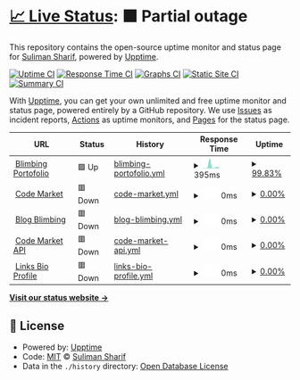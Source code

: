 # [📈 Live Status](https://bacteriadb.com): <!--live status--> **🟧 Partial outage**

This repository contains the open-source uptime monitor and status page for [Suliman Sharif](https://www.sulstice.dev/), powered by [Upptime](https://github.com/upptime/upptime).

[![Uptime CI](https://github.com/Sulstice/Uptime-Bacteria/workflows/Uptime%20CI/badge.svg)](https://github.com/Sulstice/Uptime-Bacteria/actions?query=workflow%3A%22Uptime+CI%22)
[![Response Time CI](https://github.com/Sulstice/Uptime-Bacteria/workflows/Response%20Time%20CI/badge.svg)](https://github.com/Sulstice/Uptime-Bacteria/actions?query=workflow%3A%22Response+Time+CI%22)
[![Graphs CI](https://github.com/Sulstice/Uptime-Bacteria/workflows/Graphs%20CI/badge.svg)](https://github.com/Sulstice/Uptime-Bacteria/actions?query=workflow%3A%22Graphs+CI%22)
[![Static Site CI](https://github.com/Sulstice/Uptime-Bacteria/workflows/Static%20Site%20CI/badge.svg)](https://github.com/Sulstice/Uptime-Bacteria/actions?query=workflow%3A%22Static+Site+CI%22)
[![Summary CI](https://github.com/Sulstice/Uptime-Bacteria/workflows/Summary%20CI/badge.svg)](https://github.com/Sulstice/Uptime-Bacteria/actions?query=workflow%3A%22Summary+CI%22)

With [Upptime](https://upptime.js.org), you can get your own unlimited and free uptime monitor and status page, powered entirely by a GitHub repository. We use [Issues](https://github.com/Sulstice/Uptime-Bacteria/issues) as incident reports, [Actions](https://github.com/Sulstice/Uptime-Bacteria/actions) as uptime monitors, and [Pages](https://bacteriadb.com) for the status page.

<!--start: status pages-->
<!-- This summary is generated by Upptime (https://github.com/upptime/upptime) -->
<!-- Do not edit this manually, your changes will be overwritten -->
<!-- prettier-ignore -->
| URL | Status | History | Response Time | Uptime |
| --- | ------ | ------- | ------------- | ------ |
| <img alt="" src="https://icons.duckduckgo.com/ip3/blimbing.xyz.ico" height="13"> [Blimbing Portofolio](https://blimbing.xyz) | 🟩 Up | [blimbing-portofolio.yml](https://github.com/FahmiBahtiar/status-server/commits/HEAD/history/blimbing-portofolio.yml) | <details><summary><img alt="Response time graph" src="./graphs/blimbing-portofolio/response-time-week.png" height="20"> 395ms</summary><br><a href="https://status.blimbing.xyz/history/blimbing-portofolio"><img alt="Response time 475" src="https://img.shields.io/endpoint?url=https%3A%2F%2Fraw.githubusercontent.com%2FFahmiBahtiar%2Fstatus-server%2FHEAD%2Fapi%2Fblimbing-portofolio%2Fresponse-time.json"></a><br><a href="https://status.blimbing.xyz/history/blimbing-portofolio"><img alt="24-hour response time 110" src="https://img.shields.io/endpoint?url=https%3A%2F%2Fraw.githubusercontent.com%2FFahmiBahtiar%2Fstatus-server%2FHEAD%2Fapi%2Fblimbing-portofolio%2Fresponse-time-day.json"></a><br><a href="https://status.blimbing.xyz/history/blimbing-portofolio"><img alt="7-day response time 395" src="https://img.shields.io/endpoint?url=https%3A%2F%2Fraw.githubusercontent.com%2FFahmiBahtiar%2Fstatus-server%2FHEAD%2Fapi%2Fblimbing-portofolio%2Fresponse-time-week.json"></a><br><a href="https://status.blimbing.xyz/history/blimbing-portofolio"><img alt="30-day response time 255" src="https://img.shields.io/endpoint?url=https%3A%2F%2Fraw.githubusercontent.com%2FFahmiBahtiar%2Fstatus-server%2FHEAD%2Fapi%2Fblimbing-portofolio%2Fresponse-time-month.json"></a><br><a href="https://status.blimbing.xyz/history/blimbing-portofolio"><img alt="1-year response time 475" src="https://img.shields.io/endpoint?url=https%3A%2F%2Fraw.githubusercontent.com%2FFahmiBahtiar%2Fstatus-server%2FHEAD%2Fapi%2Fblimbing-portofolio%2Fresponse-time-year.json"></a></details> | <details><summary><a href="https://status.blimbing.xyz/history/blimbing-portofolio">99.83%</a></summary><a href="https://status.blimbing.xyz/history/blimbing-portofolio"><img alt="All-time uptime 99.16%" src="https://img.shields.io/endpoint?url=https%3A%2F%2Fraw.githubusercontent.com%2FFahmiBahtiar%2Fstatus-server%2FHEAD%2Fapi%2Fblimbing-portofolio%2Fuptime.json"></a><br><a href="https://status.blimbing.xyz/history/blimbing-portofolio"><img alt="24-hour uptime 98.80%" src="https://img.shields.io/endpoint?url=https%3A%2F%2Fraw.githubusercontent.com%2FFahmiBahtiar%2Fstatus-server%2FHEAD%2Fapi%2Fblimbing-portofolio%2Fuptime-day.json"></a><br><a href="https://status.blimbing.xyz/history/blimbing-portofolio"><img alt="7-day uptime 99.83%" src="https://img.shields.io/endpoint?url=https%3A%2F%2Fraw.githubusercontent.com%2FFahmiBahtiar%2Fstatus-server%2FHEAD%2Fapi%2Fblimbing-portofolio%2Fuptime-week.json"></a><br><a href="https://status.blimbing.xyz/history/blimbing-portofolio"><img alt="30-day uptime 97.44%" src="https://img.shields.io/endpoint?url=https%3A%2F%2Fraw.githubusercontent.com%2FFahmiBahtiar%2Fstatus-server%2FHEAD%2Fapi%2Fblimbing-portofolio%2Fuptime-month.json"></a><br><a href="https://status.blimbing.xyz/history/blimbing-portofolio"><img alt="1-year uptime 99.16%" src="https://img.shields.io/endpoint?url=https%3A%2F%2Fraw.githubusercontent.com%2FFahmiBahtiar%2Fstatus-server%2FHEAD%2Fapi%2Fblimbing-portofolio%2Fuptime-year.json"></a></details>
| <img alt="" src="https://icons.duckduckgo.com/ip3/codemarket.blimbing.xyz.ico" height="13"> [Code Market](https://codemarket.blimbing.xyz) | 🟥 Down | [code-market.yml](https://github.com/FahmiBahtiar/status-server/commits/HEAD/history/code-market.yml) | <details><summary><img alt="Response time graph" src="./graphs/code-market/response-time-week.png" height="20"> 0ms</summary><br><a href="https://status.blimbing.xyz/history/code-market"><img alt="Response time 1455" src="https://img.shields.io/endpoint?url=https%3A%2F%2Fraw.githubusercontent.com%2FFahmiBahtiar%2Fstatus-server%2FHEAD%2Fapi%2Fcode-market%2Fresponse-time.json"></a><br><a href="https://status.blimbing.xyz/history/code-market"><img alt="24-hour response time 0" src="https://img.shields.io/endpoint?url=https%3A%2F%2Fraw.githubusercontent.com%2FFahmiBahtiar%2Fstatus-server%2FHEAD%2Fapi%2Fcode-market%2Fresponse-time-day.json"></a><br><a href="https://status.blimbing.xyz/history/code-market"><img alt="7-day response time 0" src="https://img.shields.io/endpoint?url=https%3A%2F%2Fraw.githubusercontent.com%2FFahmiBahtiar%2Fstatus-server%2FHEAD%2Fapi%2Fcode-market%2Fresponse-time-week.json"></a><br><a href="https://status.blimbing.xyz/history/code-market"><img alt="30-day response time 0" src="https://img.shields.io/endpoint?url=https%3A%2F%2Fraw.githubusercontent.com%2FFahmiBahtiar%2Fstatus-server%2FHEAD%2Fapi%2Fcode-market%2Fresponse-time-month.json"></a><br><a href="https://status.blimbing.xyz/history/code-market"><img alt="1-year response time 1455" src="https://img.shields.io/endpoint?url=https%3A%2F%2Fraw.githubusercontent.com%2FFahmiBahtiar%2Fstatus-server%2FHEAD%2Fapi%2Fcode-market%2Fresponse-time-year.json"></a></details> | <details><summary><a href="https://status.blimbing.xyz/history/code-market">0.00%</a></summary><a href="https://status.blimbing.xyz/history/code-market"><img alt="All-time uptime 38.44%" src="https://img.shields.io/endpoint?url=https%3A%2F%2Fraw.githubusercontent.com%2FFahmiBahtiar%2Fstatus-server%2FHEAD%2Fapi%2Fcode-market%2Fuptime.json"></a><br><a href="https://status.blimbing.xyz/history/code-market"><img alt="24-hour uptime 0.00%" src="https://img.shields.io/endpoint?url=https%3A%2F%2Fraw.githubusercontent.com%2FFahmiBahtiar%2Fstatus-server%2FHEAD%2Fapi%2Fcode-market%2Fuptime-day.json"></a><br><a href="https://status.blimbing.xyz/history/code-market"><img alt="7-day uptime 0.00%" src="https://img.shields.io/endpoint?url=https%3A%2F%2Fraw.githubusercontent.com%2FFahmiBahtiar%2Fstatus-server%2FHEAD%2Fapi%2Fcode-market%2Fuptime-week.json"></a><br><a href="https://status.blimbing.xyz/history/code-market"><img alt="30-day uptime 1.38%" src="https://img.shields.io/endpoint?url=https%3A%2F%2Fraw.githubusercontent.com%2FFahmiBahtiar%2Fstatus-server%2FHEAD%2Fapi%2Fcode-market%2Fuptime-month.json"></a><br><a href="https://status.blimbing.xyz/history/code-market"><img alt="1-year uptime 38.44%" src="https://img.shields.io/endpoint?url=https%3A%2F%2Fraw.githubusercontent.com%2FFahmiBahtiar%2Fstatus-server%2FHEAD%2Fapi%2Fcode-market%2Fuptime-year.json"></a></details>
| <img alt="" src="https://icons.duckduckgo.com/ip3/blog.blimbing.xyz.ico" height="13"> [Blog Blimbing](https://blog.blimbing.xyz) | 🟥 Down | [blog-blimbing.yml](https://github.com/FahmiBahtiar/status-server/commits/HEAD/history/blog-blimbing.yml) | <details><summary><img alt="Response time graph" src="./graphs/blog-blimbing/response-time-week.png" height="20"> 0ms</summary><br><a href="https://status.blimbing.xyz/history/blog-blimbing"><img alt="Response time 535" src="https://img.shields.io/endpoint?url=https%3A%2F%2Fraw.githubusercontent.com%2FFahmiBahtiar%2Fstatus-server%2FHEAD%2Fapi%2Fblog-blimbing%2Fresponse-time.json"></a><br><a href="https://status.blimbing.xyz/history/blog-blimbing"><img alt="24-hour response time 0" src="https://img.shields.io/endpoint?url=https%3A%2F%2Fraw.githubusercontent.com%2FFahmiBahtiar%2Fstatus-server%2FHEAD%2Fapi%2Fblog-blimbing%2Fresponse-time-day.json"></a><br><a href="https://status.blimbing.xyz/history/blog-blimbing"><img alt="7-day response time 0" src="https://img.shields.io/endpoint?url=https%3A%2F%2Fraw.githubusercontent.com%2FFahmiBahtiar%2Fstatus-server%2FHEAD%2Fapi%2Fblog-blimbing%2Fresponse-time-week.json"></a><br><a href="https://status.blimbing.xyz/history/blog-blimbing"><img alt="30-day response time 0" src="https://img.shields.io/endpoint?url=https%3A%2F%2Fraw.githubusercontent.com%2FFahmiBahtiar%2Fstatus-server%2FHEAD%2Fapi%2Fblog-blimbing%2Fresponse-time-month.json"></a><br><a href="https://status.blimbing.xyz/history/blog-blimbing"><img alt="1-year response time 535" src="https://img.shields.io/endpoint?url=https%3A%2F%2Fraw.githubusercontent.com%2FFahmiBahtiar%2Fstatus-server%2FHEAD%2Fapi%2Fblog-blimbing%2Fresponse-time-year.json"></a></details> | <details><summary><a href="https://status.blimbing.xyz/history/blog-blimbing">0.00%</a></summary><a href="https://status.blimbing.xyz/history/blog-blimbing"><img alt="All-time uptime 38.43%" src="https://img.shields.io/endpoint?url=https%3A%2F%2Fraw.githubusercontent.com%2FFahmiBahtiar%2Fstatus-server%2FHEAD%2Fapi%2Fblog-blimbing%2Fuptime.json"></a><br><a href="https://status.blimbing.xyz/history/blog-blimbing"><img alt="24-hour uptime 0.00%" src="https://img.shields.io/endpoint?url=https%3A%2F%2Fraw.githubusercontent.com%2FFahmiBahtiar%2Fstatus-server%2FHEAD%2Fapi%2Fblog-blimbing%2Fuptime-day.json"></a><br><a href="https://status.blimbing.xyz/history/blog-blimbing"><img alt="7-day uptime 0.00%" src="https://img.shields.io/endpoint?url=https%3A%2F%2Fraw.githubusercontent.com%2FFahmiBahtiar%2Fstatus-server%2FHEAD%2Fapi%2Fblog-blimbing%2Fuptime-week.json"></a><br><a href="https://status.blimbing.xyz/history/blog-blimbing"><img alt="30-day uptime 1.38%" src="https://img.shields.io/endpoint?url=https%3A%2F%2Fraw.githubusercontent.com%2FFahmiBahtiar%2Fstatus-server%2FHEAD%2Fapi%2Fblog-blimbing%2Fuptime-month.json"></a><br><a href="https://status.blimbing.xyz/history/blog-blimbing"><img alt="1-year uptime 38.43%" src="https://img.shields.io/endpoint?url=https%3A%2F%2Fraw.githubusercontent.com%2FFahmiBahtiar%2Fstatus-server%2FHEAD%2Fapi%2Fblog-blimbing%2Fuptime-year.json"></a></details>
| <img alt="" src="https://icons.duckduckgo.com/ip3/codemarket.blimbing.xyz.ico" height="13"> [Code Market API](https://codemarket.blimbing.xyz/api/v1/products) | 🟥 Down | [code-market-api.yml](https://github.com/FahmiBahtiar/status-server/commits/HEAD/history/code-market-api.yml) | <details><summary><img alt="Response time graph" src="./graphs/code-market-api/response-time-week.png" height="20"> 0ms</summary><br><a href="https://status.blimbing.xyz/history/code-market-api"><img alt="Response time 3785" src="https://img.shields.io/endpoint?url=https%3A%2F%2Fraw.githubusercontent.com%2FFahmiBahtiar%2Fstatus-server%2FHEAD%2Fapi%2Fcode-market-api%2Fresponse-time.json"></a><br><a href="https://status.blimbing.xyz/history/code-market-api"><img alt="24-hour response time 0" src="https://img.shields.io/endpoint?url=https%3A%2F%2Fraw.githubusercontent.com%2FFahmiBahtiar%2Fstatus-server%2FHEAD%2Fapi%2Fcode-market-api%2Fresponse-time-day.json"></a><br><a href="https://status.blimbing.xyz/history/code-market-api"><img alt="7-day response time 0" src="https://img.shields.io/endpoint?url=https%3A%2F%2Fraw.githubusercontent.com%2FFahmiBahtiar%2Fstatus-server%2FHEAD%2Fapi%2Fcode-market-api%2Fresponse-time-week.json"></a><br><a href="https://status.blimbing.xyz/history/code-market-api"><img alt="30-day response time 0" src="https://img.shields.io/endpoint?url=https%3A%2F%2Fraw.githubusercontent.com%2FFahmiBahtiar%2Fstatus-server%2FHEAD%2Fapi%2Fcode-market-api%2Fresponse-time-month.json"></a><br><a href="https://status.blimbing.xyz/history/code-market-api"><img alt="1-year response time 3785" src="https://img.shields.io/endpoint?url=https%3A%2F%2Fraw.githubusercontent.com%2FFahmiBahtiar%2Fstatus-server%2FHEAD%2Fapi%2Fcode-market-api%2Fresponse-time-year.json"></a></details> | <details><summary><a href="https://status.blimbing.xyz/history/code-market-api">0.00%</a></summary><a href="https://status.blimbing.xyz/history/code-market-api"><img alt="All-time uptime 36.54%" src="https://img.shields.io/endpoint?url=https%3A%2F%2Fraw.githubusercontent.com%2FFahmiBahtiar%2Fstatus-server%2FHEAD%2Fapi%2Fcode-market-api%2Fuptime.json"></a><br><a href="https://status.blimbing.xyz/history/code-market-api"><img alt="24-hour uptime 0.00%" src="https://img.shields.io/endpoint?url=https%3A%2F%2Fraw.githubusercontent.com%2FFahmiBahtiar%2Fstatus-server%2FHEAD%2Fapi%2Fcode-market-api%2Fuptime-day.json"></a><br><a href="https://status.blimbing.xyz/history/code-market-api"><img alt="7-day uptime 0.00%" src="https://img.shields.io/endpoint?url=https%3A%2F%2Fraw.githubusercontent.com%2FFahmiBahtiar%2Fstatus-server%2FHEAD%2Fapi%2Fcode-market-api%2Fuptime-week.json"></a><br><a href="https://status.blimbing.xyz/history/code-market-api"><img alt="30-day uptime 1.38%" src="https://img.shields.io/endpoint?url=https%3A%2F%2Fraw.githubusercontent.com%2FFahmiBahtiar%2Fstatus-server%2FHEAD%2Fapi%2Fcode-market-api%2Fuptime-month.json"></a><br><a href="https://status.blimbing.xyz/history/code-market-api"><img alt="1-year uptime 36.54%" src="https://img.shields.io/endpoint?url=https%3A%2F%2Fraw.githubusercontent.com%2FFahmiBahtiar%2Fstatus-server%2FHEAD%2Fapi%2Fcode-market-api%2Fuptime-year.json"></a></details>
| <img alt="" src="https://icons.duckduckgo.com/ip3/me.blimbing.xyz.ico" height="13"> [Links Bio Profile](https://me.blimbing.xyz) | 🟥 Down | [links-bio-profile.yml](https://github.com/FahmiBahtiar/status-server/commits/HEAD/history/links-bio-profile.yml) | <details><summary><img alt="Response time graph" src="./graphs/links-bio-profile/response-time-week.png" height="20"> 0ms</summary><br><a href="https://status.blimbing.xyz/history/links-bio-profile"><img alt="Response time 482" src="https://img.shields.io/endpoint?url=https%3A%2F%2Fraw.githubusercontent.com%2FFahmiBahtiar%2Fstatus-server%2FHEAD%2Fapi%2Flinks-bio-profile%2Fresponse-time.json"></a><br><a href="https://status.blimbing.xyz/history/links-bio-profile"><img alt="24-hour response time 0" src="https://img.shields.io/endpoint?url=https%3A%2F%2Fraw.githubusercontent.com%2FFahmiBahtiar%2Fstatus-server%2FHEAD%2Fapi%2Flinks-bio-profile%2Fresponse-time-day.json"></a><br><a href="https://status.blimbing.xyz/history/links-bio-profile"><img alt="7-day response time 0" src="https://img.shields.io/endpoint?url=https%3A%2F%2Fraw.githubusercontent.com%2FFahmiBahtiar%2Fstatus-server%2FHEAD%2Fapi%2Flinks-bio-profile%2Fresponse-time-week.json"></a><br><a href="https://status.blimbing.xyz/history/links-bio-profile"><img alt="30-day response time 0" src="https://img.shields.io/endpoint?url=https%3A%2F%2Fraw.githubusercontent.com%2FFahmiBahtiar%2Fstatus-server%2FHEAD%2Fapi%2Flinks-bio-profile%2Fresponse-time-month.json"></a><br><a href="https://status.blimbing.xyz/history/links-bio-profile"><img alt="1-year response time 482" src="https://img.shields.io/endpoint?url=https%3A%2F%2Fraw.githubusercontent.com%2FFahmiBahtiar%2Fstatus-server%2FHEAD%2Fapi%2Flinks-bio-profile%2Fresponse-time-year.json"></a></details> | <details><summary><a href="https://status.blimbing.xyz/history/links-bio-profile">0.00%</a></summary><a href="https://status.blimbing.xyz/history/links-bio-profile"><img alt="All-time uptime 38.46%" src="https://img.shields.io/endpoint?url=https%3A%2F%2Fraw.githubusercontent.com%2FFahmiBahtiar%2Fstatus-server%2FHEAD%2Fapi%2Flinks-bio-profile%2Fuptime.json"></a><br><a href="https://status.blimbing.xyz/history/links-bio-profile"><img alt="24-hour uptime 0.00%" src="https://img.shields.io/endpoint?url=https%3A%2F%2Fraw.githubusercontent.com%2FFahmiBahtiar%2Fstatus-server%2FHEAD%2Fapi%2Flinks-bio-profile%2Fuptime-day.json"></a><br><a href="https://status.blimbing.xyz/history/links-bio-profile"><img alt="7-day uptime 0.00%" src="https://img.shields.io/endpoint?url=https%3A%2F%2Fraw.githubusercontent.com%2FFahmiBahtiar%2Fstatus-server%2FHEAD%2Fapi%2Flinks-bio-profile%2Fuptime-week.json"></a><br><a href="https://status.blimbing.xyz/history/links-bio-profile"><img alt="30-day uptime 1.38%" src="https://img.shields.io/endpoint?url=https%3A%2F%2Fraw.githubusercontent.com%2FFahmiBahtiar%2Fstatus-server%2FHEAD%2Fapi%2Flinks-bio-profile%2Fuptime-month.json"></a><br><a href="https://status.blimbing.xyz/history/links-bio-profile"><img alt="1-year uptime 38.46%" src="https://img.shields.io/endpoint?url=https%3A%2F%2Fraw.githubusercontent.com%2FFahmiBahtiar%2Fstatus-server%2FHEAD%2Fapi%2Flinks-bio-profile%2Fuptime-year.json"></a></details>

<!--end: status pages-->

[**Visit our status website →**](https://bacteriadb.com)

## 📄 License

- Powered by: [Upptime](https://github.com/upptime/upptime)
- Code: [MIT](./LICENSE) © [Suliman Sharif](https://www.sulstice.dev/)
- Data in the `./history` directory: [Open Database License](https://opendatacommons.org/licenses/odbl/1-0/)
